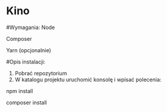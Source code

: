 # Kino


#Wymagania:
Node

Composer

Yarn (opcjonalnie)

#Opis instalacji:

1. Pobrać repozytorium
2. W katalogu projektu uruchomić konsolę i wpisać polecenia:

  npm install
  
  composer install


  